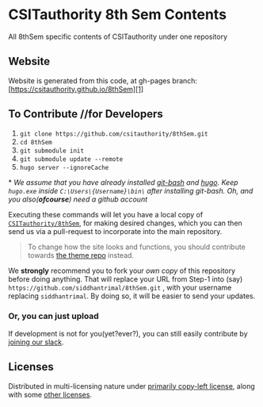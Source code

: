 # CSITauthority 8th Sem Contents

All 8thSem specific contents of CSITauthority under one repository

## Website

Website is generated from this code, at gh-pages branch: [https://csitauthority.github.io/8thSem][1]

## To Contribute //for Developers

1. `git clone https://github.com/csitauthority/8thSem.git`
2. `cd 8thSem`
3. `git submodule init`
4. `git submodule update --remote`
5. `hugo server --ignoreCache`

&ast; _We assume that you have already installed [git-bash][100] and [hugo][101]. Keep `hugo.exe` inside `C:\Users\{Username}\bin\` after installing git-bash. Oh, and you also(___ofcourse___) need a github account_

Executing these commands will let you have a local copy of [`CSITauthority/8thSem`][1], for making desired changes, which you can then send us via a pull-request to incorporate into the main repository.

> To change how the site looks and functions, you should contribute towards [the theme repo][2] instead.

We __strongly__ recommend you to fork your _own copy_ of this repository before doing anything. That will replace your URL from Step-1 into (say) `https://github.com/siddhantrimal/8thSem.git` , with your username replacing `siddhantrimal`. By doing so, it will be easier to send your updates.

### Or, you can just upload 
If development is not for you(yet?ever?), you can still easily contribute by [joining our slack][3].

## Licenses

Distributed in multi-licensing nature under [primarily copy-left license][4], along with some [other licenses][5].

[1]: https://csitauthority.github.io/8thSem
[2]: https://github.com/csitauthority/csitauthority-learn
[3]: https://join.slack.com/t/csitauthority/shared_invite/enQtMjgwOTA1NjExMzQ1LTc2Yzg0ODkyNzcxYjkyNzczOTdiMDE1OTIxNzg4MjNkOWJlM2U2MDc3OTBiOGQ4YWE0YTNlNDFkYWE2NjNlOTk
[4]: https://github.com/csitauthority/8thSem/blob/master/LICENSE
[5]: https://github.com/csitauthority/8thSem/blob/master/USAGE%20GUIDELINES%20and%20additional%20LICENSES.md
[100]: https://git-scm.com/downloads
[101]: https://github.com/gohugoio/hugo/releases


